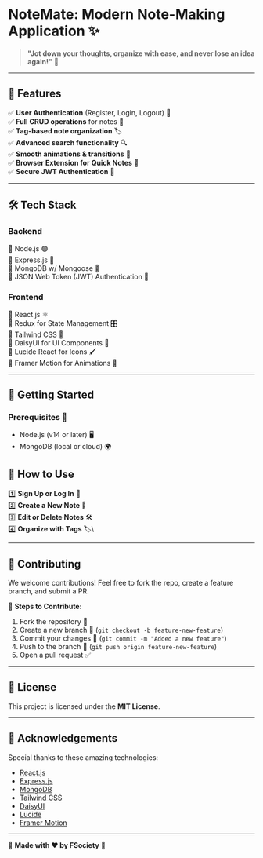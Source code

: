 # NoteMate: Modern Note-Making Application ✨



> **"Jot down your thoughts, organize with ease, and never lose an idea again!"** 🚀

---

## 🌟 Features

✅ **User Authentication** (Register, Login, Logout) 🔑\
✅ **Full CRUD operations** for notes 📝\
✅ **Tag-based note organization** 🏷️\
✅ **Advanced search functionality** 🔍\
✅ **Smooth animations & transitions** 🎨\
✅ **Browser Extension for Quick Notes** 🧩\
✅ **Secure JWT Authentication** 🔐

---

## 🛠️ Tech Stack

### **Backend**

🔹 Node.js 🟢\
🔹 Express.js 🚀\
🔹 MongoDB w/ Mongoose 🍃\
🔹 JSON Web Token (JWT) Authentication 🔐

### **Frontend**

🔹 React.js ⚛️\
🔹 Redux for State Management 🎛️\
🔹 Tailwind CSS 🎨\
🔹 DaisyUI for UI Components 💎\
🔹 Lucide React for Icons 🖌️\
🔹 Framer Motion for Animations 🎥

---

## 🚀 Getting Started

### **Prerequisites** 📌

- Node.js (v14 or later) 🖥️
- MongoDB (local or cloud) 🌍


## 🎯 How to Use

1️⃣ **Sign Up or Log In** 🔐\
2️⃣ **Create a New Note** 📝\
3️⃣ **Edit or Delete Notes** 🛠️\
4️⃣ **Organize with Tags** 🏷️\

---

## 🤝 Contributing

We welcome contributions! Feel free to fork the repo, create a feature branch, and submit a PR.

📌 **Steps to Contribute:**

1. Fork the repository 🍴
2. Create a new branch 🔄 (`git checkout -b feature-new-feature`)
3. Commit your changes 📝 (`git commit -m "Added a new feature"`)
4. Push to the branch 🚀 (`git push origin feature-new-feature`)
5. Open a pull request ✅

---

## 📜 License

This project is licensed under the **MIT License**. 

---

## 📌 Acknowledgements

Special thanks to these amazing technologies:

- [React.js](https://reactjs.org/)
- [Express.js](https://expressjs.com/)
- [MongoDB](https://www.mongodb.com/)
- [Tailwind CSS](https://tailwindcss.com/)
- [DaisyUI](https://daisyui.com/)
- [Lucide](https://lucide.dev/)
- [Framer Motion](https://www.framer.com/motion/)



---

🎉 **Made with ❤️ by FSociety** 🎉

